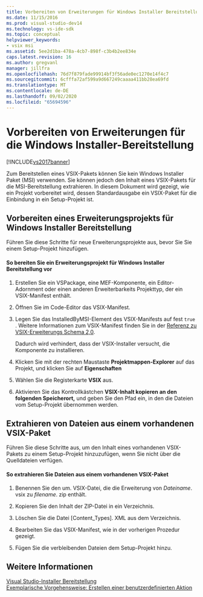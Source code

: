 ```yaml
---
title: Vorbereiten von Erweiterungen für Windows Installer Bereitstellung | Microsoft-Dokumentation
ms.date: 11/15/2016
ms.prod: visual-studio-dev14
ms.technology: vs-ide-sdk
ms.topic: conceptual
helpviewer_keywords:
- vsix msi
ms.assetid: 5ee2d1ba-478a-4cb7-898f-c3b4b2ee834e
caps.latest.revision: 16
ms.author: gregvanl
manager: jillfra
ms.openlocfilehash: 76d7f879fade99914bf3f56ade0ec1270e14f4c7
ms.sourcegitcommit: 6cfffa72af599a9d667249caaaa411bb28ea69fd
ms.translationtype: MT
ms.contentlocale: de-DE
ms.lasthandoff: 09/02/2020
ms.locfileid: "65694596"
---
```

# <a name="preparing-extensions-for-windows-installer-deployment"></a>Vorbereiten von Erweiterungen für die Windows Installer-Bereitstellung
[!INCLUDE[vs2017banner](../includes/vs2017banner.md)]

Zum Bereitstellen eines VSIX-Pakets können Sie kein Windows Installer Paket (MSI) verwenden. Sie können jedoch den Inhalt eines VSIX-Pakets für die MSI-Bereitstellung extrahieren. In diesem Dokument wird gezeigt, wie ein Projekt vorbereitet wird, dessen Standardausgabe ein VSIX-Paket für die Einbindung in ein Setup-Projekt ist.  
  
## <a name="preparing-an-extension-project-for-windows-installer-deployment"></a>Vorbereiten eines Erweiterungsprojekts für Windows Installer Bereitstellung  
 Führen Sie diese Schritte für neue Erweiterungsprojekte aus, bevor Sie Sie einem Setup-Projekt hinzufügen.  
  
#### <a name="to-prepare-an-extension-project-for-windows-installer-deployment"></a>So bereiten Sie ein Erweiterungsprojekt für Windows Installer Bereitstellung vor  
  
1. Erstellen Sie ein VSPackage, eine MEF-Komponente, ein Editor-Adornment oder einen anderen Erweiterbarkeits Projekttyp, der ein VSIX-Manifest enthält.  
  
2. Öffnen Sie im Code-Editor das VSIX-Manifest.  
  
3. Legen Sie das InstalledByMSI-Element des VSIX-Manifests auf fest `true` . Weitere Informationen zum VSIX-Manifest finden Sie in der [Referenz zu VSIX-Erweiterungs Schema 2,0](../extensibility/vsix-extension-schema-2-0-reference.md).  
  
     Dadurch wird verhindert, dass der VSIX-Installer versucht, die Komponente zu installieren.  
  
4. Klicken Sie mit der rechten Maustaste **Projektmappen-Explorer** auf das Projekt, und klicken Sie auf **Eigenschaften**  
  
5. Wählen Sie die Registerkarte **VSIX** aus.  
  
6. Aktivieren Sie das Kontrollkästchen **VSIX-Inhalt kopieren an den folgenden Speicherort,** und geben Sie den Pfad ein, in den die Dateien vom Setup-Projekt übernommen werden.  
  
## <a name="extracting-files-from-an-existing-vsix-package"></a>Extrahieren von Dateien aus einem vorhandenen VSIX-Paket  
 Führen Sie diese Schritte aus, um den Inhalt eines vorhandenen VSIX-Pakets zu einem Setup-Projekt hinzuzufügen, wenn Sie nicht über die Quelldateien verfügen.  
  
#### <a name="to-extract-files-from-an-existing-vsix-package"></a>So extrahieren Sie Dateien aus einem vorhandenen VSIX-Paket  
  
1. Benennen Sie den um. VSIX-Datei, die die Erweiterung von *Dateiname*. vsix zu *filename*. zip enthält.  
  
2. Kopieren Sie den Inhalt der ZIP-Datei in ein Verzeichnis.  
  
3. Löschen Sie die Datei [Content_Types]. XML aus dem Verzeichnis.  
  
4. Bearbeiten Sie das VSIX-Manifest, wie in der vorherigen Prozedur gezeigt.  
  
5. Fügen Sie die verbleibenden Dateien dem Setup-Projekt hinzu.  
  
## <a name="see-also"></a>Weitere Informationen  
 [Visual Studio-Installer Bereitstellung](https://msdn.microsoft.com/121be21b-b916-43e2-8f10-8b080516d2a0)   
 [Exemplarische Vorgehensweise: Erstellen einer benutzerdefinierten Aktion](https://msdn.microsoft.com/4bd4b63a-2b91-431e-839c-5752443f0eaf)

